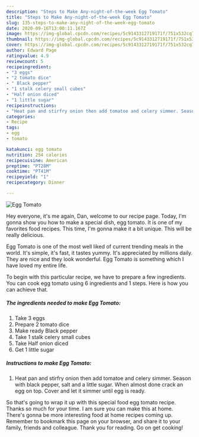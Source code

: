 ```yaml
---
description: "Steps to Make Any-night-of-the-week Egg Tomato"
title: "Steps to Make Any-night-of-the-week Egg Tomato"
slug: 135-steps-to-make-any-night-of-the-week-egg-tomato
date: 2020-09-16T13:00:11.167Z
image: https://img-global.cpcdn.com/recipes/5c9143312719171f/751x532cq70/egg-tomato-recipe-main-photo.jpg
thumbnail: https://img-global.cpcdn.com/recipes/5c9143312719171f/751x532cq70/egg-tomato-recipe-main-photo.jpg
cover: https://img-global.cpcdn.com/recipes/5c9143312719171f/751x532cq70/egg-tomato-recipe-main-photo.jpg
author: Edward Page
ratingvalue: 4.9
reviewcount: 5
recipeingredient:
- "3 eggs"
- "2 tomato dice"
- " Black pepper"
- "1 stalk celery small cubes"
- "Half onion diced"
- "1 little sugar"
recipeinstructions:
- "Heat pan and stirfry onion then add tomatoe and celery simmer. Season with black pepper, salt and a little sugar. When almost done crack an egg on top. Cover and let it simmer until egg is ready."
categories:
- Recipe
tags:
- egg
- tomato

katakunci: egg tomato 
nutrition: 254 calories
recipecuisine: American
preptime: "PT28M"
cooktime: "PT41M"
recipeyield: "1"
recipecategory: Dinner

---
```



![Egg Tomato](https://img-global.cpcdn.com/recipes/5c9143312719171f/751x532cq70/egg-tomato-recipe-main-photo.jpg)

Hey everyone, it's me again, Dan, welcome to our recipe page. Today, I'm gonna show you how to make a special dish, egg tomato. It is one of my favorites food recipes. This time, I'm gonna make it a bit unique. This will be really delicious.

Egg Tomato is one of the most well liked of current trending meals in the world. It's simple, it's fast, it tastes yummy. It's appreciated by millions daily. They are nice and they look wonderful. Egg Tomato is something which I have loved my entire life.




To begin with this particular recipe, we have to prepare a few ingredients. You can cook egg tomato using 6 ingredients and 1 steps. Here is how you can achieve that.

<!--inarticleads1-->

##### The ingredients needed to make Egg Tomato:

1. Take 3 eggs
1. Prepare 2 tomato dice
1. Make ready  Black pepper
1. Take 1 stalk celery small cubes
1. Take Half onion diced
1. Get 1 little sugar




<!--inarticleads2-->

##### Instructions to make Egg Tomato:

1. Heat pan and stirfry onion then add tomatoe and celery simmer. Season with black pepper, salt and a little sugar. When almost done crack an egg on top. Cover and let it simmer until egg is ready.




So that's going to wrap it up with this special food egg tomato recipe. Thanks so much for your time. I am sure you can make this at home. There's gonna be more interesting food at home recipes coming up. Remember to bookmark this page on your browser, and share it to your family, friends and colleague. Thank you for reading. Go on get cooking!

